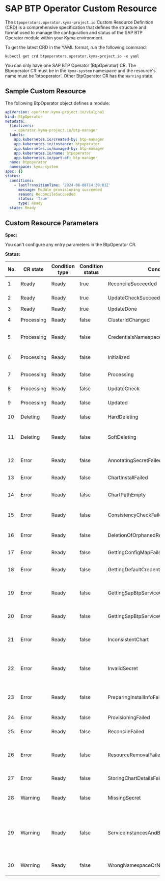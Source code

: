 # SAP BTP Operator Custom Resource

The `btpoperators.operator.kyma-project.io` Custom Resource Definition (CRD) is a comprehensive specification that defines the structure and format used to manage the configuration and status of the SAP BTP Operator module within your Kyma environment.

To get the latest CRD in the YAML format, run the following command:

```shell
kubectl get crd btpoperators.operator.kyma-project.io -o yaml
```
You can only have one SAP BTP Operator (BtpOperator) CR. The Btpoperator CR must be in the `kyma-system` namespace and the resource's name must be 'btpoperator'. Other BtpOperator CR has the `Warning` state.

## Sample Custom Resource

The following BtpOperator object defines a module:

```yaml
apiVersion: operator.kyma-project.io/v1alpha1
kind: BtpOperator
metadata:
  finalizers:
    - operator.kyma-project.io/btp-manager
  labels:
    app.kubernetes.io/created-by: btp-manager
    app.kubernetes.io/instance: btpoperator
    app.kubernetes.io/managed-by: btp-manager
    app.kubernetes.io/name: btpoperator
    app.kubernetes.io/part-of: btp-manager
  name: btpoperator
  namespace: kyma-system
spec: {}
status:
  conditions:
    - lastTransitionTime: '2024-08-08T14:39:01Z'
      message: Module provisioning succeeded
      reason: ReconcileSucceeded
      status: 'True'
      type: Ready
  state: Ready
```

## Custom Resource Parameters

**Spec:** 

You can't configure any entry parameters in the BtpOperator CR.

**Status:**

| No. | CR state             | Condition type       | Condition status     | Condition reason                                            | Remark                                                                                        |
|-----| -------------------- | -------------------- | -------------------- | ----------------------------------------------------------- | --------------------------------------------------------------------------------------------- |
| 1   | Ready                | Ready                | true                 | ReconcileSucceeded                                          | Reconciled successfully                                                                       |
| 2   | Ready                | Ready                | true                 | UpdateCheckSucceeded                                        | Update not required                                                                           |
| 3   | Ready                | Ready                | true                 | UpdateDone                                                  | Update done                                                                                   |
| 4   | Processing           | Ready                | false                | ClusterIdChanged                                            | Cluster ID changed                                                                            |
| 5   | Processing           | Ready                | false                | CredentialsNamespaceChanged                                 | Credentials namespace changed                                                                 |
| 6   | Processing           | Ready                | false                | Initialized                                                 | Initial processing or chart is inconsistent                                                   |
| 7   | Processing           | Ready                | false                | Processing                                                  | Final State after deprovisioning                                                              |
| 8   | Processing           | Ready                | false                | UpdateCheck                                                 | Checking for updates                                                                          |
| 9   | Processing           | Ready                | false                | Updated                                                     | Resource has been updated                                                                     |
| 10  | Deleting             | Ready                | false                | HardDeleting                                                | Trying to hard delete                                                                         |
| 11  | Deleting             | Ready                | false                | SoftDeleting                                                | Trying to soft-delete after hard-delete failed                                                |
| 12  | Error                | Ready                | false                | AnnotatingSecretFailed                                      | Annotating the required Secret failed                                                         |
| 13  | Error                | Ready                | false                | ChartInstallFailed                                          | Failure during chart installation                                                             |
| 14  | Error                | Ready                | false                | ChartPathEmpty                                              | No chart path available for processing                                                        |
| 15  | Error                | Ready                | false                | ConsistencyCheckFailed                                      | Failure during consistency check                                                              |
| 16  | Error                | Ready                | false                | DeletionOfOrphanedResourcesFailed                           | Deletion of orphaned resources failed                                                         |
| 17  | Error                | Ready                | false                | GettingConfigMapFailed                                      | Getting ConfigMap failed                                                                      |
| 18  | Error                | Ready                | false                | GettingDefaultCredentialsSecretFailed                       | Getting default credentials Secret failed                                                     |
| 19  | Error                | Ready                | false                | GettingSapBtpServiceOperatorClusterIdSecretFailed           | Getting SAP BTP service operator Cluster ID Secret failed                                     |
| 20  | Error                | Ready                | false                | GettingSapBtpServiceOperatorConfigMapFailed                 | Getting SAP BTP service operator ConfigMap failed                                             |
| 21  | Error                | Ready                | false                | InconsistentChart                                           | Chart is inconsistent, reconciliation initialized                                             |
| 22  | Error                | Ready                | false                | InvalidSecret                                               | `sap-btp-manager` Secret does not contain required data - create proper Secret                |
| 23  | Error                | Ready                | false                | PreparingInstallInfoFailed                                  | Error while preparing installation information                                                |
| 24  | Error                | Ready                | false                | ProvisioningFailed                                          | Provisioning failed                                                                           |
| 25  | Error                | Ready                | false                | ReconcileFailed                                             | Reconciliation failed                                                                         |
| 26  | Error                | Ready                | false                | ResourceRemovalFailed                                       | Some resources can still be present due to errors while deprovisioning                        |
| 27  | Error                | Ready                | false                | StoringChartDetailsFailed                                   | Failure of storing chart details                                                              |
| 28  | Warning              | Ready                | false                | MissingSecret                                               | `sap-btp-manager` Secret was not found - create proper Secret                                 |
| 29  | Warning              | Ready                | false                | ServiceInstancesAndBindingsNotCleaned                       | Deprovisioning blocked because of ServiceInstances and/or ServiceBindings existence           |
| 30  | Warning              | Ready                | false                | WrongNamespaceOrName                                        | Wrong namespace or name                                                                       |

